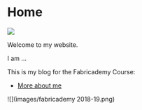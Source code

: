 # Home

![](http://placehold.it/1024x300)


Welcome to my website. 

I am ...

This is my blog for the Fabricademy Course:

- [More about me](about.md)

![](images/fabricademy 2018-19.png)
